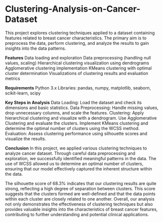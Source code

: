 # Clustering-Analysis-on-Cancer-Dataset
This project explores clustering techniques applied to a dataset containing features related to breast cancer characteristics. The primary aim is to preprocess the data, perform clustering, and analyze the results to gain insights into the data patterns.

**Features**
Data loading and exploration
Data preprocessing (handling null values, scaling)
Hierarchical clustering visualization using dendrograms
Agglomerative clustering implementation
KMeans clustering with optimal cluster determination
Visualizations of clustering results and evaluation metrics

**Requirements**
Python 3.x
Libraries: pandas, numpy, matplotlib, seaborn, scikit-learn, scipy

**Key Steps in Analysis**
Data Loading: Load the dataset and check its dimensions and basic statistics.
Data Preprocessing: Handle missing values, drop unnecessary columns, and scale the features.
Clustering:
Apply hierarchical clustering and visualize with a dendrogram.
Use Agglomerative Clustering and evaluate the clusters.
Implement KMeans clustering and determine the optimal number of clusters using the WCSS method.
Evaluation: Assess clustering performance using silhouette scores and visualize the results.

**Conclusion**
In this project, we applied various clustering techniques to analyze cancer dataset. Through careful data preprocessing and exploration, we successfully identified meaningful patterns in the data. The use of WCSS allowed us to determine an optimal number of clusters, ensuring that our model effectively captured the inherent structure within the data.

The silhouette score of 68.3% indicates that our clustering results are quite strong, reflecting a high degree of separation between clusters. This score suggests that the clusters formed are well-defined and that the data points within each cluster are closely related to one another. Overall, our analysis not only demonstrates the effectiveness of clustering techniques but also provides valuable insights into the characteristics of breast cancer features, contributing to further understanding and potential clinical applications.




